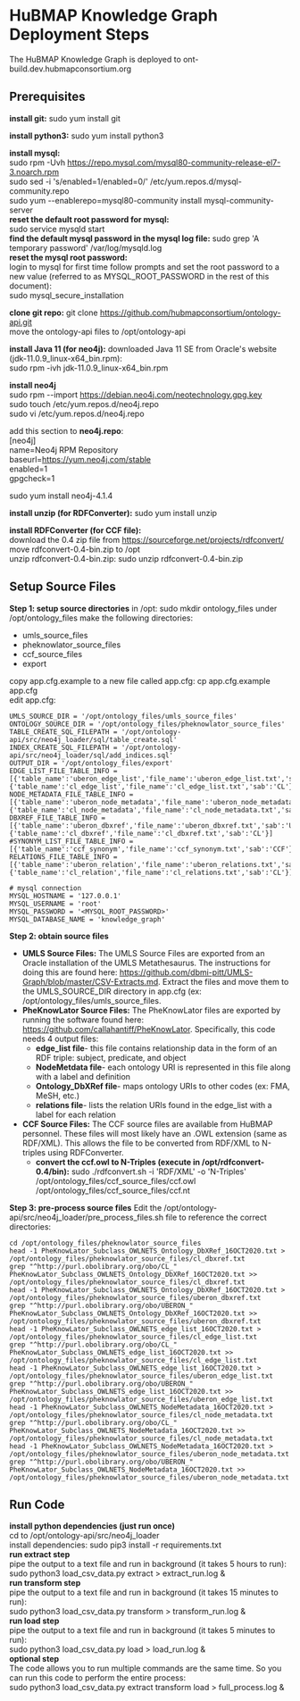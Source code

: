 # HuBMAP Knowledge Graph Deployment Steps

The HuBMAP Knowledge Graph is deployed to ont-build.dev.hubmapconsortium.org

## Prerequisites

**install git:** sudo yum install git

**install python3:** sudo yum install python3

**install mysql:**  
sudo rpm -Uvh https://repo.mysql.com/mysql80-community-release-el7-3.noarch.rpm  
sudo sed -i 's/enabled=1/enabled=0/' /etc/yum.repos.d/mysql-community.repo  
sudo yum --enablerepo=mysql80-community install mysql-community-server  
**reset the default root password for mysql:**  
sudo service mysqld start  
**find the default mysql password in the mysql log file:**   sudo grep 'A temporary password' /var/log/mysqld.log  
**reset the mysql root password:**  
login to mysql for first time follow prompts and set the root password to a new value (referred to as MYSQL_ROOT_PASSWORD in the rest of this document):  
sudo mysql_secure_installation  


**clone git repo:** git clone https://github.com/hubmapconsortium/ontology-api.git  
move the ontology-api files to /opt/ontology-api  

**install Java 11 (for neo4j):** downloaded Java 11 SE from Oracle's website (jdk-11.0.9_linux-x64_bin.rpm):  
sudo rpm -ivh jdk-11.0.9_linux-x64_bin.rpm  

**install neo4j**  
sudo rpm --import https://debian.neo4j.com/neotechnology.gpg.key  
sudo touch /etc/yum.repos.d/neo4j.repo  
sudo vi /etc/yum.repos.d/neo4j.repo  

add this section to **neo4j.repo**:  
[neo4j]  
name=Neo4j RPM Repository  
baseurl=https://yum.neo4j.com/stable  
enabled=1  
gpgcheck=1  

sudo yum install neo4j-4.1.4

**install unzip (for RDFConverter):** sudo yum install unzip 

**install RDFConverter (for CCF file):**  
download the 0.4 zip file from https://sourceforge.net/projects/rdfconvert/  
move rdfconvert-0.4-bin.zip to /opt  
unzip rdfconvert-0.4-bin.zip: sudo unzip rdfconvert-0.4-bin.zip  

## Setup Source Files

**Step 1: setup source directories**
in /opt: sudo mkdir ontology_files
under /opt/ontology_files make the following directories:
* umls_source_files
* pheknowlator_source_files
* ccf_source_files
* export

copy app.cfg.example to a new file called app.cfg: cp app.cfg.example app.cfg  
edit app.cfg:

```
UMLS_SOURCE_DIR = '/opt/ontology_files/umls_source_files'
ONTOLOGY_SOURCE_DIR = '/opt/ontology_files/pheknowlator_source_files'
TABLE_CREATE_SQL_FILEPATH = '/opt/ontology-api/src/neo4j_loader/sql/table_create.sql'
INDEX_CREATE_SQL_FILEPATH = '/opt/ontology-api/src/neo4j_loader/sql/add_indices.sql'
OUTPUT_DIR = '/opt/ontology_files/export'
EDGE_LIST_FILE_TABLE_INFO = [{'table_name':'uberon_edge_list','file_name':'uberon_edge_list.txt','sab':'UBERON'},
{'table_name':'cl_edge_list','file_name':'cl_edge_list.txt','sab':'CL'}]
NODE_METADATA_FILE_TABLE_INFO = [{'table_name':'uberon_node_metadata','file_name':'uberon_node_metadata.txt','sab':'UBERON'},
{'table_name':'cl_node_metadata','file_name':'cl_node_metadata.txt','sab':'CL'}]
DBXREF_FILE_TABLE_INFO = [{'table_name':'uberon_dbxref','file_name':'uberon_dbxref.txt','sab':'UBERON'},
{'table_name':'cl_dbxref','file_name':'cl_dbxref.txt','sab':'CL'}]
#SYNONYM_LIST_FILE_TABLE_INFO = [{'table_name':'ccf_synonym','file_name':'ccf_synonym.txt','sab':'CCF'}]
RELATIONS_FILE_TABLE_INFO = [{'table_name':'uberon_relation','file_name':'uberon_relations.txt','sab':'UBERON'},
{'table_name':'cl_relation','file_name':'cl_relations.txt','sab':'CL'}]

# mysql connection
MYSQL_HOSTNAME = '127.0.0.1'
MYSQL_USERNAME = 'root'
MYSQL_PASSWORD = '<MYSQL_ROOT_PASSWORD>'
MYSQL_DATABASE_NAME = 'knowledge_graph'
```

**Step 2: obtain source files**
* **UMLS Source Files:** The UMLS Source Files are exported from an Oracle installation of the UMLS Metathesaurus.  The instructions for doing this are found here: https://github.com/dbmi-pitt/UMLS-Graph/blob/master/CSV-Extracts.md.  Extract the files and move them to the UMLS_SOURCE_DIR directory in app.cfg (ex: /opt/ontology_files/umls_source_files.
* **PheKnowLator Source Files:** The PheKnowLator files are exported by running the software found here: https://github.com/callahantiff/PheKnowLator.  Specifically, this code needs 4 output files:
  * **edge_list file**- this file contains relationship data in the form of an RDF triple: subject, predicate, and object
  * **NodeMetdata file**- each ontology URI is represented in this file along with a label and definition
  * **Ontology_DbXRef file**- maps ontology URIs to other codes (ex: FMA, MeSH, etc.)
  * **relations file**- lists the relation URIs found in the edge_list with a label for each relation
* **CCF Source Files:** The CCF source files are available from HuBMAP personnel.  These files will most likely have an .OWL extension (same as RDF/XML).  This allows the file to be converted from RDF/XML to N-triples using RDFConverter.
  * **convert the ccf.owl to N-Triples (execute in /opt/rdfconvert-0.4/bin):** sudo ./rdfconvert.sh -i 'RDF/XML' -o 'N-Triples' /opt/ontology_files/ccf_source_files/ccf.owl /opt/ontology_files/ccf_source_files/ccf.nt  
 
 **Step 3: pre-process source files**
 Edit the /opt/ontology-api/src/neo4j_loader/pre_process_files.sh file to reference the correct directories:  
 ```
cd /opt/ontology_files/pheknowlator_source_files
head -1 PheKnowLator_Subclass_OWLNETS_Ontology_DbXRef_16OCT2020.txt > /opt/ontology_files/pheknowlator_source_files/cl_dbxref.txt
grep "^http://purl.obolibrary.org/obo/CL_" PheKnowLator_Subclass_OWLNETS_Ontology_DbXRef_16OCT2020.txt >> /opt/ontology_files/pheknowlator_source_files/cl_dbxref.txt
head -1 PheKnowLator_Subclass_OWLNETS_Ontology_DbXRef_16OCT2020.txt > /opt/ontology_files/pheknowlator_source_files/uberon_dbxref.txt
grep "^http://purl.obolibrary.org/obo/UBERON_" PheKnowLator_Subclass_OWLNETS_Ontology_DbXRef_16OCT2020.txt >> /opt/ontology_files/pheknowlator_source_files/uberon_dbxref.txt
head -1 PheKnowLator_Subclass_OWLNETS_edge_list_16OCT2020.txt > /opt/ontology_files/pheknowlator_source_files/cl_edge_list.txt
grep "^http://purl.obolibrary.org/obo/CL_" PheKnowLator_Subclass_OWLNETS_edge_list_16OCT2020.txt >> /opt/ontology_files/pheknowlator_source_files/cl_edge_list.txt
head -1 PheKnowLator_Subclass_OWLNETS_edge_list_16OCT2020.txt > /opt/ontology_files/pheknowlator_source_files/uberon_edge_list.txt
grep "^http://purl.obolibrary.org/obo/UBERON_" PheKnowLator_Subclass_OWLNETS_edge_list_16OCT2020.txt >> /opt/ontology_files/pheknowlator_source_files/uberon_edge_list.txt
head -1 PheKnowLator_Subclass_OWLNETS_NodeMetadata_16OCT2020.txt > /opt/ontology_files/pheknowlator_source_files/cl_node_metadata.txt
grep "^http://purl.obolibrary.org/obo/CL_" PheKnowLator_Subclass_OWLNETS_NodeMetadata_16OCT2020.txt >> /opt/ontology_files/pheknowlator_source_files/cl_node_metadata.txt
head -1 PheKnowLator_Subclass_OWLNETS_NodeMetadata_16OCT2020.txt > /opt/ontology_files/pheknowlator_source_files/uberon_node_metadata.txt
grep "^http://purl.obolibrary.org/obo/UBERON_" PheKnowLator_Subclass_OWLNETS_NodeMetadata_16OCT2020.txt >> /opt/ontology_files/pheknowlator_source_files/uberon_node_metadata.txt

 ```
 
 
 
## Run Code
**install python dependencies (just run once)**  
cd to /opt/ontology-api/src/neo4j_loader  
install dependencies: sudo pip3 install -r requirements.txt  
**run extract step**  
pipe the output to a text file and run in background (it takes 5 hours to run):  
sudo python3 load_csv_data.py extract > extract_run.log &  
**run transform step**  
pipe the output to a text file and run in background (it takes 15 minutes to run):  
sudo python3 load_csv_data.py transform > transform_run.log &  
**run load step**  
pipe the output to a text file and run in background (it takes 5 minutes to run):  
sudo python3 load_csv_data.py load > load_run.log &  
**optional step**  
The code allows you to run multiple commands are the same time.  So you can run this code to perform the entire process:  
sudo python3 load_csv_data.py extract transform load > full_process.log &  




